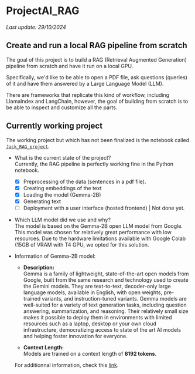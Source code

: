 # ProjectAI_RAG

*Last update: 29/10/2024*

## Create and run a local RAG pipeline from scratch
The goal of this project is to build a RAG (Retrieval Augmented Generation) pipeline from scratch and have it run on a local GPU.

Specifically, we'd like to be able to open a PDF file, ask questions (queries) of it and have them answered by a Large Language Model (LLM).

There are frameworks that replicate this kind of workflow, including LlamaIndex and LangChain, however, the goal of building from scratch is to be able to inspect and customize all the parts.

## Currently working project

The working project but which has not been finalized is the notebook called [`Jack_RAG_project`](/Jack_RAG_project.ipynb).

- What is the current state of the project? <br>
Currently, the RAG pipeline is perfectly working fine in the Python notebook.
    - [x] Preprocessing of the data (sentences in a pdf file).
    - [x] Creating embeddings of the text
    - [x] Loading the model (Gemma-2B)
    - [x] Generating text
    - [ ] Deployment with a user interface (hosted frontend) | Not done yet.

- Which LLM model did we use and why? <br>
The model is based on the Gemma-2B open LLM model from Google. <br> 
This model was chosen for relatively great performance with low resources. Due to the hardware limitations available with Google Colab (15GB of VRAM with T4 GPU, we opted for this solution.


- Information of Gemma-2B model:
  - **Description:**<br>
Gemma is a family of lightweight, state-of-the-art open models from Google, built from the same research and technology used to create the Gemini models. They are text-to-text, decoder-only large language models, available in English, with open weights, pre-trained variants, and instruction-tuned variants. Gemma models are well-suited for a variety of text generation tasks, including question answering, summarization, and reasoning. Their relatively small size makes it possible to deploy them in environments with limited resources such as a laptop, desktop or your own cloud infrastructure, democratizing access to state of the art AI models and helping foster innovation for everyone.

  - **Context Length:** <br>
Models are trained on a context length of **8192 tokens**.

  For additionnal information, check this [link](https://huggingface.co/google/gemma-2b).


